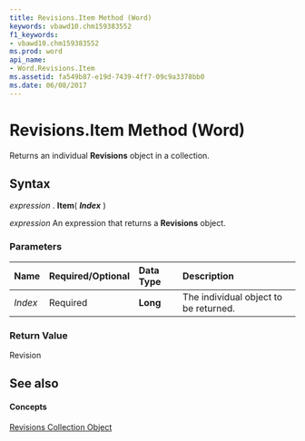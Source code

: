 ```yaml
---
title: Revisions.Item Method (Word)
keywords: vbawd10.chm159383552
f1_keywords:
- vbawd10.chm159383552
ms.prod: word
api_name:
- Word.Revisions.Item
ms.assetid: fa549b87-e19d-7439-4ff7-09c9a3378bb0
ms.date: 06/08/2017
---
```



# Revisions.Item Method (Word)

Returns an individual **Revisions** object in a collection.


## Syntax

 _expression_ . **Item**( **_Index_** )

 _expression_ An expression that returns a **Revisions** object.


### Parameters



|**Name**|**Required/Optional**|**Data Type**|**Description**|
|:-----|:-----|:-----|:-----|
| _Index_|Required| **Long**|The individual object to be returned.|

### Return Value

Revision


## See also


#### Concepts


[Revisions Collection Object](revisions-object-word.md)

